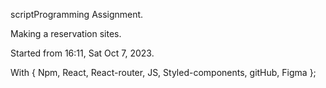 scriptProgramming Assignment.

Making a reservation sites.

Started from 16:11, Sat Oct 7, 2023.


With {
    Npm,
    React,
    React-router,
    JS,
    Styled-components,
    gitHub,
    Figma
};




